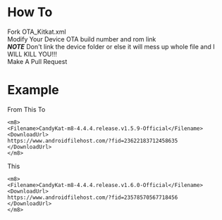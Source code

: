 How To
============
Fork OTA_Kitkat.xml
<br>
Modify Your Device OTA build number and rom link 
<br>
***NOTE*** Don't link the device folder or else it will mess up whole file and I WILL KILL YOU!!!
<br>
Make A Pull Request
<br>
$$$$

Example 
============
From This To 
```
<m8>
<Filename>CandyKat-m8-4.4.4.release.v1.5.9-Official</Filename>
<DownloadUrl>
https://www.androidfilehost.com/?fid=23622183712458635
</DownloadUrl>
</m8>
```

This
```
<m8>
<Filename>CandyKat-m8-4.4.4.release.v1.6.0-Official</Filename>
<DownloadUrl>
https://www.androidfilehost.com/?fid=23578570567718456
</DownloadUrl>
</m8>
```